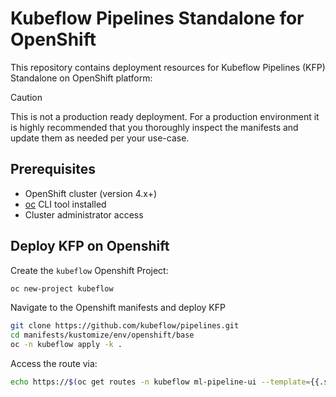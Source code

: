 # Kubeflow Pipelines Standalone for OpenShift

This repository contains deployment resources for Kubeflow Pipelines (KFP) Standalone on OpenShift platform:

> [!Caution]
> This is not a production ready deployment. For a production environment it is highly recommended that you thoroughly inspect the manifests and update them as needed per your use-case.

## Prerequisites
- OpenShift cluster (version 4.x+)
- [oc] CLI tool installed
- Cluster administrator access

## Deploy KFP on Openshift 

Create the `kubeflow` Openshift Project: 

```bash
oc new-project kubeflow
```

Navigate to the Openshift manifests and deploy KFP

```bash
git clone https://github.com/kubeflow/pipelines.git
cd manifests/kustomize/env/openshift/base
oc -n kubeflow apply -k .
```

Access the route via: 

```bash
echo https://$(oc get routes -n kubeflow ml-pipeline-ui --template={{.spec.host}})
```

[oc]: https://docs.redhat.com/en/documentation/openshift_container_platform/latest/html/cli_tools/openshift-cli-oc
